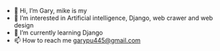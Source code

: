 - 👋 Hi, I’m Gary, mike is my 
- 👀 I’m interested in Artificial intelligence, Django, web crawer and web design
- 🌱 I’m currently learning Django
- 📫 How to reach me garypu445@gmail.com

<!---
mike7777op/mike7777op is a ✨ special ✨ repository because its `README.md` (this file) appears on your GitHub profile.
You can click the Preview link to take a look at your changes.
--->

